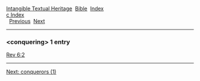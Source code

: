 [Intangible Textual Heritage](../../index)  [Bible](../index) 
[Index](index)   
[c Index](_c_)  
  [Previous](c02461)  [Next](c02463) 

------------------------------------------------------------------------

### &lt;conquering&gt; 1 entry

[Rev 6:2](../kjv/rev006.htm#002)  

------------------------------------------------------------------------

[Next: conquerors (1)](c02463)
